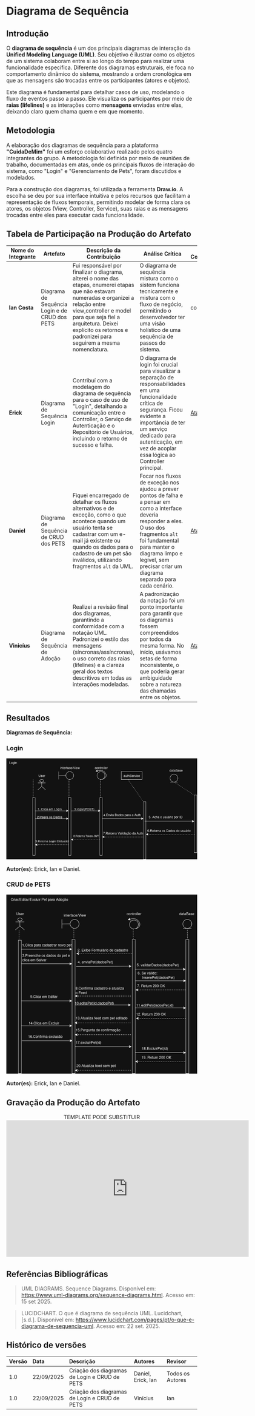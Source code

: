 # Diagrama de Sequência

## **Introdução**

O **diagrama de sequência** é um dos principais diagramas de interação da **Unified Modeling Language (UML)**. Seu objetivo é ilustrar como os objetos de um sistema colaboram entre si ao longo do tempo para realizar uma funcionalidade específica. Diferente dos diagramas estruturais, ele foca no comportamento dinâmico do sistema, mostrando a ordem cronológica em que as mensagens são trocadas entre os participantes (atores e objetos).

Este diagrama é fundamental para detalhar casos de uso, modelando o fluxo de eventos passo a passo. Ele visualiza os participantes por meio de **raias (lifelines)** e as interações como **mensagens** enviadas entre elas, deixando claro quem chama quem e em que momento.

## **Metodologia**

A elaboração dos diagramas de sequência para a plataforma **"CuidaDeMim"** foi um esforço colaborativo realizado pelos quatro integrantes do grupo. A metodologia foi definida por meio de reuniões de trabalho, documentadas em atas, onde os principais fluxos de interação do sistema, como "Login" e "Gerenciamento de Pets", foram discutidos e modelados.

Para a construção dos diagramas, foi utilizada a ferramenta **Draw.io**. A escolha se deu por sua interface intuitiva e pelos recursos que facilitam a representação de fluxos temporais, permitindo modelar de forma clara os atores, os objetos (View, Controller, Service), suas raias e as mensagens trocadas entre eles para executar cada funcionalidade.

## **Tabela de Participação na Produção do Artefato**

<center>

| <center>Nome do<br>Integrante | <center>Artefato | <center>Descrição da<br>Contribuição | <center>Análise Crítica | <center>Link Comprobatório |
| :--- | :--- | :--- | :--- | :--- |
| **Ian Costa** | Diagrama de Sequência Login e de CRUD dos PETS | Fui responsável por finalizar o diagrama, alterei o nome das etapas, enumerei etapas que não estavam numeradas e organizei a relação entre view,controller e model para que seja fiel a arquitetura. Deixei explícito os retornos e padronizei para seguirem a mesma nomenclatura.  | O diagrama de sequência mistura como o sistem funciona tecnicamente e mistura com o fluxo de negócio, permitindo o desenvolvedor ter uma visão holístico de uma sequência de passos do sistema. | commit
| **Erick** | Diagrama de Sequência Login | Contribuí com a modelagem do diagrama de sequência para o caso de uso de "Login", detalhando a comunicação entre o Controller, o Serviço de Autenticação e o Repositório de Usuários, incluindo o retorno de sucesso e falha. | O diagrama de login foi crucial para visualizar a separação de responsabilidades em uma funcionalidade crítica de segurança. Ficou evidente a importância de ter um serviço dedicado para autenticação, em vez de acoplar essa lógica ao Controller principal. | [Ata 01](https://unbarqdsw2025-2-turma01.github.io/2025.2-T01-G4_CuidaDeMim_Entrega_02/#/Projeto/IniciativasExtras/ata_01) |
| **Daniel** | Diagrama de Sequência de CRUD dos PETS | Fiquei encarregado de detalhar os fluxos alternativos e de exceção, como o que acontece quando um usuário tenta se cadastrar com um e-mail já existente ou quando os dados para o cadastro de um pet são inválidos, utilizando fragmentos `alt` da UML. | Focar nos fluxos de exceção nos ajudou a prever pontos de falha e a pensar em como a interface deveria responder a eles. O uso dos fragmentos `alt` foi fundamental para manter o diagrama limpo e legível, sem precisar criar um diagrama separado para cada cenário. | [Ata 01](https://unbarqdsw2025-2-turma01.github.io/2025.2-T01-G4_CuidaDeMim_Entrega_02/#/Projeto/IniciativasExtras/ata_01) |
| **Vinicíus** | Diagrama de Sequência de Adoção | Realizei a revisão final dos diagramas, garantindo a conformidade com a notação UML. Padronizei o estilo das mensagens (síncronas/assíncronas), o uso correto das raias (lifelines) e a clareza geral dos textos descritivos em todas as interações modeladas. | A padronização da notação foi um ponto importante para garantir que os diagramas fossem compreendidos por todos da mesma forma. No início, usávamos setas de forma inconsistente, o que poderia gerar ambiguidade sobre a natureza das chamadas entre os objetos. | [Ata 01](https://unbarqdsw2025-2-turma01.github.io/2025.2-T01-G4_CuidaDeMim_Entrega_02/#/Projeto/IniciativasExtras/ata_01) |

</center>

## **Resultados**

**Diagramas de Sequência:**

### Login
<center>

![Diagrama de Sequencia Login](../assets/DiagramaSequencia/Login.jpg)

</center>

**Autor(es):** Erick, Ian e Daniel.

### CRUD de PETS

<center>

![Diagrama de Sequencia CRUD de PETS](../assets/DiagramaSequencia/petParaAdocao.jpeg)

</center>

**Autor(es):** Erick, Ian e Daniel.


## **Gravação da Produção do Artefato**

<center>
TEMPLATE PODE SUBSTITUIR
<iframe src="https://unbbr.sharepoint.com/sites/ArqDSW-G4/_layouts/15/embed.aspx?UniqueId=21d47f94-0659-405d-8b6e-19969066efed&embed=%7B%22ust%22%3Atrue%2C%22hv%22%3A%22CopyEmbedCode%22%7D&referrer=StreamWebApp&referrerScenario=EmbedDialog.Create" width="640" height="360" frameborder="0" scrolling="no" allowfullscreen title="Elaboração do Diagrama de Componentes e do de Atividades-20250920_170650-Gravação de Reunião.mp4"></iframe>

</center>

## **Referências Bibliográficas**

> UML DIAGRAMS. Sequence Diagrams. Disponível em: https://www.uml-diagrams.org/sequence-diagrams.html. Acesso em: 15 set 2025.

> LUCIDCHART. O que é diagrama de sequência UML. Lucidchart, [s.d.]. Disponível em: https://www.lucidchart.com/pages/pt/o-que-e-diagrama-de-sequencia-uml. Acesso em: 22 set. 2025.

## **Histórico de versões**

| Versão | Data       | Descrição                                                                                             | Autores                            | Revisor |
| :--- | :--- | :--- | :--- | :--- |
| 1.0  | 22/09/2025 | Criação dos diagramas de Login e CRUD de PETS | Daniel, Erick, Ian   |   Todos os Autores    |
| 1.0  | 22/09/2025 | Criação dos diagramas de Login e CRUD de PETS | Vinícius   | Ian     |
